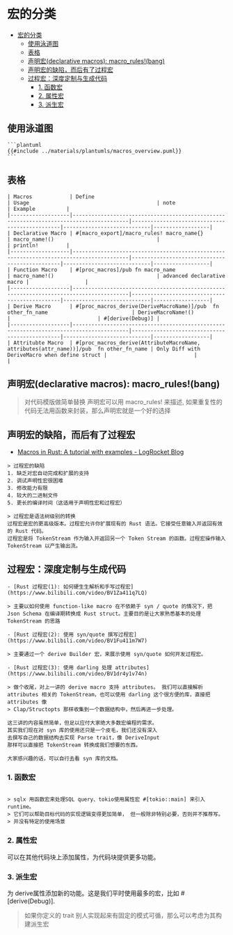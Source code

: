 # 宏的分类

<!--ts-->
* [宏的分类](#宏的分类)
   * [使用泳道图](#使用泳道图)
   * [表格](#表格)
   * [声明宏(declarative macros): macro_rules!(bang)](#声明宏declarative-macros-macro_rulesbang)
   * [声明宏的缺陷，而后有了过程宏](#声明宏的缺陷而后有了过程宏)
   * [过程宏：深度定制与生成代码](#过程宏深度定制与生成代码)
      * [1. 函数宏](#1-函数宏)
      * [2. 属性宏](#2-属性宏)
      * [3. 派生宏](#3-派生宏)

<!-- Created by https://github.com/ekalinin/github-markdown-toc -->
<!-- Added by: runner, at: Tue Apr  4 10:23:12 UTC 2023 -->

<!--te-->

## 使用泳道图

~~~admonish info title="宏编程使用对比泳道图" collapsible=true
```plantuml
{{#include ../materials/plantumls/macros_overview.puml}}
```
~~~

## 表格

```extended-markdown-table
| Macros            | Define                                                                                 | Usage                                         | note                       | Example          |
|-------------------|----------------------------------------------------------------------------------------|-----------------------------------------------|----------------------------|------------------|
| Declarative Macro | #[macro_export]/macro_rules! macro_name{}                                              | macro_name!()                                 |                            | println!         |
|-------------------|----------------------------------------------------------------------------------------|-----------------------------------------------|----------------------------|------------------|
| Function Macro    | #[proc_macros]/pub fn macro_name                                                       | macro_name!()                                 | advanced declarative macro |                  |
|-------------------|----------------------------------------------------------------------------------------|-----------------------------------------------|----------------------------|------------------|
| Derive Macro      | #[proc_macros_derive(DeriveMacroName)]/pub  fn other_fn_name                           | DeriveMacroName!()                            |                            | #[derive(Debug)] |
|-------------------|----------------------------------------------------------------------------------------|-----------------------------------------------|----------------------------|------------------|
| Attritubte Macro  | #[proc_macros_derive(AttributeMacroName, attributes(attr_name))]/pub  fn other_fn_name | Only Diff with DeriveMacro when define struct |                            |                  |
```

## 声明宏(declarative macros): macro_rules!(bang)

> 对代码模版做简单替换
> 声明宏可以用 macro_rules! 来描述, 如果重复性的代码无法用函数来封装，那么声明宏就是一个好的选择

## 声明宏的缺陷，而后有了过程宏

- [Macros in Rust: A tutorial with examples - LogRocket Blog](https://blog.logrocket.com/macros-in-rust-a-tutorial-with-examples/#limitationsofdeclarativemacros)

~~~admonish tip title='为什么过程宏和声明宏那么像' collapsible=true
> 过程宏的缺陷
1. 缺乏对宏自动完成和扩展的支持 
2. 调试声明性宏很困难 
3. 修改能力有限 
4. 较大的二进制文件 
5. 更长的编译时间（这适用于声明性宏和过程宏）

> 过程宏是语法树级别的转换
过程宏是宏的更高级版本。过程宏允许你扩展现有的 Rust 语法。它接受任意输入并返回有效的 Rust 代码。 
过程宏是将 TokenStream 作为输入并返回另一个 Token Stream 的函数。过程宏操作输入 TokenStream 以产生输出流。
~~~

## 过程宏：深度定制与生成代码

~~~admonish info title="陈天B站视频另外提供详细演示" collapsible=true
- [Rust 过程宏(1): 如何硬生生解析和手写过程宏](https://www.bilibili.com/video/BV1Za411q7LQ)

> 主要以如何使用 function-like macro 在不依赖于 syn / quote 的情况下，把 Json Schema 在编译期转换成 Rust struct。主要目的是让大家熟悉基本的处理 TokenStream 的思路

- [Rust 过程宏(2): 使用 syn/quote 撰写过程宏](https://www.bilibili.com/video/BV1Fu411m7W7)

> 主要通过一个 derive Builder 宏，来展示使用 syn/quote 如何开发过程宏。

- [Rust 过程宏(3): 使用 darling 处理 attributes](https://www.bilibili.com/video/BV1dr4y1v74n)

> 做个收尾，对上一讲的 derive macro 支持 attributes。 我们可以直接解析 attributes 相关的 TokenStream，也可以使用 darling 这个很方便的库，直接把 attributes 像
> Clap/Structopts 那样收集到一个数据结构中，然后再进一步处理。
~~~

~~~admonish info title='总结' collapsible=true
这三讲的内容虽然简单，但足以应付大家绝大多数宏编程的需求。
其实我们现在对 syn 库的使用还只是一个皮毛，我们还没有深入
去撰写自己的数据结构去实现 Parse trait，像 DeriveInput 
那样可以直接把 TokenStream 转换成我们想要的东西。

大家感兴趣的话，可以自行去看 syn 库的文档。
~~~

### 1. 函数宏

~~~admonish info title="看起来像函数的宏，但在编译期进行处理." collapsible=true

> sqlx 用函数宏来处理SQL query、tokio使用属性宏 #[tokio::main] 来引入 runtime。
> 它们可以帮助目标代码的实现逻辑变得更加简单， 但一般除非特别必要，否则并不推荐写。
> 并没有特定的使用场景
~~~

### 2. 属性宏

可以在其他代码块上添加属性，为代码块提供更多功能。

### 3. 派生宏

为 derive属性添加新的功能。这是我们平时使用最多的宏，比如 #[derive(Debug)].
> 如果你定义的 trait 别人实现起来有固定的模式可循，那么可以考虑为其构建派生宏
